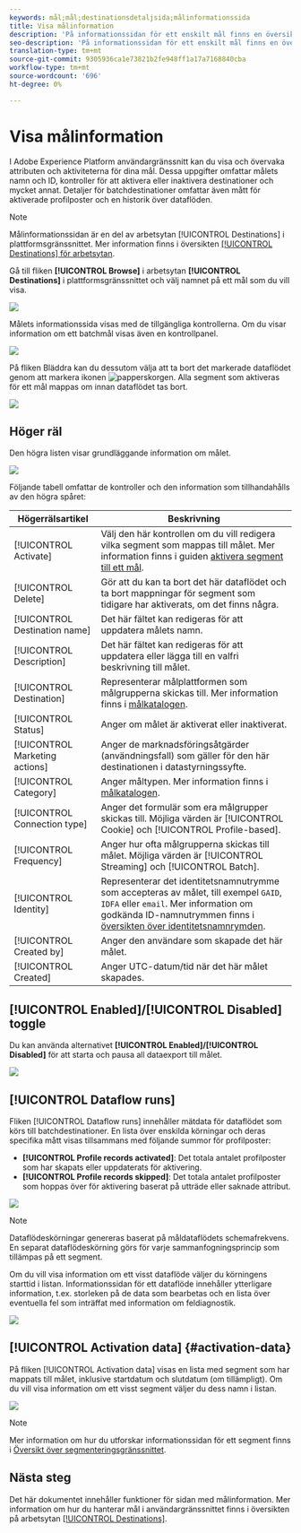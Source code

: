 ```yaml
---
keywords: mål;mål;destinationsdetaljsida;målinformationssida
title: Visa målinformation
description: 'På informationssidan för ett enskilt mål finns en översikt över målinformationen, t.ex. målnamn, ID, segment som är mappade till målet samt kontroller för att redigera aktiveringen samt för att aktivera och inaktivera dataflödet. '
seo-description: 'På informationssidan för ett enskilt mål finns en översikt över målinformationen, t.ex. målnamn, ID, segment som är mappade till målet samt kontroller för att redigera aktiveringen samt för att aktivera och inaktivera dataflödet. '
translation-type: tm+mt
source-git-commit: 9305936ca1e73821b2fe948ff1a17a7168840cba
workflow-type: tm+mt
source-wordcount: '696'
ht-degree: 0%

---
```



# Visa målinformation

I Adobe Experience Platform användargränssnitt kan du visa och övervaka attributen och aktiviteterna för dina mål. Dessa uppgifter omfattar målets namn och ID, kontroller för att aktivera eller inaktivera destinationer och mycket annat. Detaljer för batchdestinationer omfattar även mått för aktiverade profilposter och en historik över dataflöden.

>[!NOTE]
>
>Målinformationssidan är en del av arbetsytan [!UICONTROL Destinations] i plattformsgränssnittet. Mer information finns i översikten [[!UICONTROL Destinations] för arbetsytan](./destinations-workspace.md).

Gå till fliken **[!UICONTROL Browse]** i arbetsytan **[!UICONTROL Destinations]** i plattformsgränssnittet och välj namnet på ett mål som du vill visa.

![](../assets/ui/details-page/select-destination.png)

Målets informationssida visas med de tillgängliga kontrollerna. Om du visar information om ett batchmål visas även en kontrollpanel.

![](../assets/ui/details-page/details.png)

På fliken Bläddra kan du dessutom välja att ta bort det markerade dataflödet genom att markera ikonen ![papperskorgen](../assets/ui/details-page/trash-icon.png). Alla segment som aktiveras för ett mål mappas om innan dataflödet tas bort.

![](../assets/ui/details-page/delete-flow.png)

## Höger räl

Den högra listen visar grundläggande information om målet.

![](../assets/ui/details-page/right-rail.png)

Följande tabell omfattar de kontroller och den information som tillhandahålls av den högra spåret:

| Högerrälsartikel | Beskrivning |
| --- | --- |
| [!UICONTROL Activate] | Välj den här kontrollen om du vill redigera vilka segment som mappas till målet. Mer information finns i guiden [aktivera segment till ett mål](./activate-destinations.md). |
| [!UICONTROL Delete] | Gör att du kan ta bort det här dataflödet och ta bort mappningar för segment som tidigare har aktiverats, om det finns några. |
| [!UICONTROL Destination name] | Det här fältet kan redigeras för att uppdatera målets namn. |
| [!UICONTROL Description] | Det här fältet kan redigeras för att uppdatera eller lägga till en valfri beskrivning till målet. |
| [!UICONTROL Destination] | Representerar målplattformen som målgrupperna skickas till. Mer information finns i [målkatalogen](../catalog/overview.md). |
| [!UICONTROL Status] | Anger om målet är aktiverat eller inaktiverat. |
| [!UICONTROL Marketing actions] | Anger de marknadsföringsåtgärder (användningsfall) som gäller för den här destinationen i datastyrningssyfte. |
| [!UICONTROL Category] | Anger måltypen. Mer information finns i [målkatalogen](../catalog/overview.md). |
| [!UICONTROL Connection type] | Anger det formulär som era målgrupper skickas till. Möjliga värden är [!UICONTROL Cookie] och [!UICONTROL Profile-based]. |
| [!UICONTROL Frequency] | Anger hur ofta målgrupperna skickas till målet. Möjliga värden är [!UICONTROL Streaming] och [!UICONTROL Batch]. |
| [!UICONTROL Identity] | Representerar det identitetsnamnutrymme som accepteras av målet, till exempel `GAID`, `IDFA` eller `email`. Mer information om godkända ID-namnutrymmen finns i [översikten över identitetsnamnrymden](../../identity-service/namespaces.md). |
| [!UICONTROL Created by] | Anger den användare som skapade det här målet. |
| [!UICONTROL Created] | Anger UTC-datum/tid när det här målet skapades. |

## [!UICONTROL Enabled]/[!UICONTROL Disabled] toggle

Du kan använda alternativet **[!UICONTROL Enabled]/[!UICONTROL Disabled]** för att starta och pausa all dataexport till målet.

![](../assets/ui/details-page/enable-disable.png)

## [!UICONTROL Dataflow runs]

Fliken [!UICONTROL Dataflow runs] innehåller mätdata för dataflödet som körs till batchdestinationer. En lista över enskilda körningar och deras specifika mått visas tillsammans med följande summor för profilposter:

* **[!UICONTROL Profile records activated]**: Det totala antalet profilposter som har skapats eller uppdaterats för aktivering.
* **[!UICONTROL Profile records skipped]**: Det totala antalet profilposter som hoppas över för aktivering baserat på utträde eller saknade attribut.

![](../assets/ui/details-page/dataflow-runs.png)

>[!NOTE]
>
>Dataflödeskörningar genereras baserat på måldataflödets schemafrekvens. En separat dataflödeskörning görs för varje sammanfogningsprincip som tillämpas på ett segment.

Om du vill visa information om ett visst dataflöde väljer du körningens starttid i listan. Informationssidan för ett dataflöde innehåller ytterligare information, t.ex. storleken på de data som bearbetas och en lista över eventuella fel som inträffat med information om feldiagnostik.

![](../assets/ui/details-page/dataflow.png)

## [!UICONTROL Activation data] {#activation-data}

På fliken [!UICONTROL Activation data] visas en lista med segment som har mappats till målet, inklusive startdatum och slutdatum (om tillämpligt). Om du vill visa information om ett visst segment väljer du dess namn i listan.

![](../assets/ui/details-page/activation-data.png)

>[!NOTE]
>
>Mer information om hur du utforskar informationssidan för ett segment finns i [Översikt över segmenteringsgränssnittet](../../segmentation/ui/overview.md#segment-details).

## Nästa steg

Det här dokumentet innehåller funktioner för sidan med målinformation. Mer information om hur du hanterar mål i användargränssnittet finns i översikten på arbetsytan [[!UICONTROL Destinations]](./destinations-workspace.md).